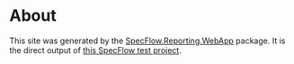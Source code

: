 ﻿About
=====
This site was generated by the [SpecFlow.Reporting.WebApp](https://www.nuget.org/packages/SpecFlow.Reporting.WebApp) package. It is the direct output of [this SpecFlow test project](https://github.com/specflowreporting/SpecFlow.Reporting.WebApp/tree/master/SpecFlow.Reporting.WebApp.Showcase).